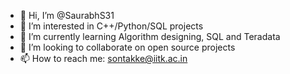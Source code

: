 - 👋 Hi, I’m @SaurabhS31
- 👀 I’m interested in C++/Python/SQL projects 
- 🌱 I’m currently learning Algorithm designing, SQL and Teradata
- 💞️ I’m looking to collaborate on open source projects
- 📫 How to reach me: sontakke@iitk.ac.in

<!---
SaurabhS31/SaurabhS31 is a ✨ special ✨ repository because its `README.md` (this file) appears on your GitHub profile.
You can click the Preview link to take a look at your changes.
--->
